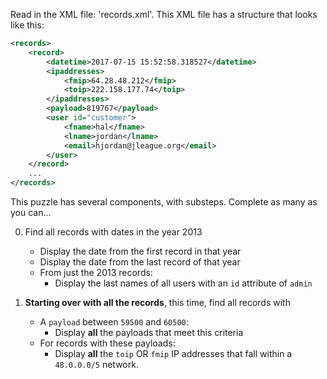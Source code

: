 Read in the XML file: 'records.xml'. This XML file has a structure that looks like this:

```xml
<records>
    <record>
        <datetime>2017-07-15 15:52:58.318527</datetime>
        <ipaddresses>
            <fmip>64.28.48.212</fmip>
            <toip>222.158.177.74</toip>
        </ipaddresses>
        <payload>819767</payload>
        <user id="customer">
            <fname>hal</fname>
            <lname>jordan</lname>
            <email>hjordan@jleague.org</email>
        </user>
    </record>
    ...
</records>
```

This puzzle has several components, with substeps. Complete as many as you can...

0) Find all records with dates in the year 2013
    * Display the date from the first record in that year
    * Display the date from the last record of that year
    * From just the 2013 records:
        * Display the last names of all users with an `id` attribute of `admin`

1) **Starting over with all the records**, this time, find all records with
    * A `payload` between `59500` and `60500`:
        * Display **all** the payloads that meet this criteria
    * For records with these payloads:
        * Display **all** the `toip` OR `fmip` IP addresses that fall within
          a `48.0.0.0/5` network.
